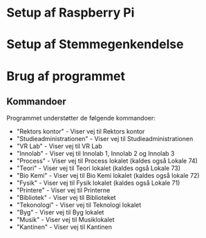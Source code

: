 # Setup af Raspberry Pi

# Setup af Stemmegenkendelse

# Brug af programmet

## Kommandoer

Programmet understøtter de følgende kommandoer:

- "Rektors kontor" \- Viser vej til Rektors kontor
- "Studieadministrationen" \- Viser vej til Studieadministrationen
- "VR Lab" \- Viser vej til VR Lab
- "Innolab" \- Viser vej til Innolab 1, Innolab 2 og Innolab 3
- "Process" \- Viser vej til Process lokalet (kaldes også Lokale 74)
- "Teori" \- Viser vej til Teori lokalet (kaldes også Lokale 73)
- "Bio Kemi" \- Viser vej til Bio Kemi lokalet (kaldes også lokale 72)
- "Fysik" \- Viser vej til Fysik lokalet (kaldes også Lokale 71)
- "Printere" \- Viser vej til Printerne
- "Bibliotek" \- Viser vej til Biblioteket
- "Tekonologi" \- Viser vej til Teknologi lokalet
- "Byg" \- Viser vej til Byg lokalet
- "Musik" \- Viser vej til Musiklokalet
- "Kantinen" \- Viser vej til Kantinen

